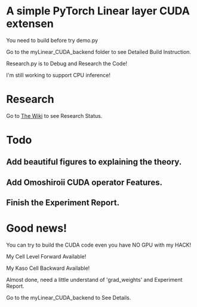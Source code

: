 # A simple PyTorch Linear layer CUDA extensen

You need to build before try demo.py

Go to the myLinear\_CUDA\_backend folder to see Detailed Build Instruction.

Research.py is to Debug and Research the Code! 

I'm still working to support CPU inference!

# Research

Go to [The Wiki](https://github.com/UEFI-code/MSRA_thePracticeSpaceProject_PyTorchCUDA/wiki) to see Research Status.

# Todo

## Add beautiful figures to explaining the theory.
## Add Omoshiroii CUDA operator Features.
## Finish the Experiment Report.

# Good news!

You can try to build the CUDA code even you have NO GPU with my HACK!

My Cell Level Forward Available!

My Kaso Cell Backward Available!

Almost done, need a little understand of 'grad\_weights' and Experiment Report.

Go to the myLinear\_CUDA\_backend to See Details.

